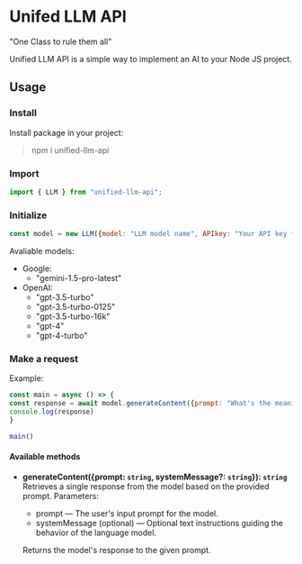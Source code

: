 # Unifed LLM API

"One Class to rule them all"

Unified LLM API is a simple way to implement an AI to your Node JS project. 

## Usage

### Install

Install package in your project:

> npm i unified-llm-api

### Import

```javascript
import { LLM } from "unified-llm-api";
```

### Initialize

```javascript
const model = new LLM({model: "LLM model name", APIkey: "Your API key for specified LLM"});
```

Avaliable models: 
 * Google: 
    - "gemini-1.5-pro-latest"
 * OpenAI:
    - "gpt-3.5-turbo"
    - "gpt-3.5-turbo-0125"
    - "gpt-3.5-turbo-16k"
    - "gpt-4"
    - "gpt-4-turbo"

### Make a request

Example: 
```javascript
const main = async () => {
const response = await model.generateContent({prompt: "What's the meaning of life?"})
console.log(response)
}

main()
```

#### Available methods

- **generateContent({prompt: `string`, systemMessage?: `string`}): `string`**
  Retrieves a single response from the model based on the provided prompt.
      Parameters: 
    * prompt — The user's input prompt for the model.
    * systemMessage (optional) — Optional text instructions guiding the behavior of the language model.
  

  Returns the model's response to the given prompt.
    

